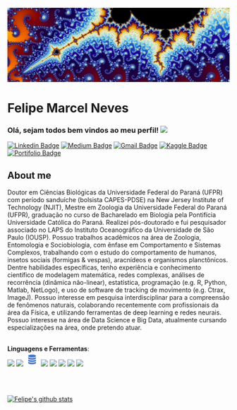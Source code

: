 [![Header](https://raw.githubusercontent.com/Fmarcelneves/Fmarcelneves/main/header_1080x360.jpg "Header")](https://raw.githubusercontent.com/Fmarcelneves/Fmarcelneves/main/header_1080x360.jpg.jpg)

# Felipe Marcel Neves 
### Olá, sejam todos bem vindos ao meu perfil! <img src="https://raw.githubusercontent.com/MartinHeinz/MartinHeinz/master/wave.gif" width="30px">
[![Linkedin Badge](https://img.shields.io/badge/-LinkedIn-blue?style=flat-square&logo=Linkedin&logoColor=white&link=https://www.linkedin.com/in/felipe-marcel-neves-9b765215b/)](https://www.linkedin.com/in/felipe-marcel-neves-9b765215b/)
[![Medium Badge](https://img.shields.io/badge/-Medium-black?style=flat-square&logo=Medium&logoColor=white&link=https://medium.com/@felipeneves_87985)](https://medium.com/@felipeneves_87985)
[![Gmail Badge](https://img.shields.io/badge/-Gmail-red?style=flat-square&logo=Gmail&logoColor=white&link=fmarcelneves@gmail.com)](fmarcelneves@gmail.com)
[![Kaggle Badge](https://img.shields.io/badge/-kaggle-blue?style=flat-square&logo=kaggle&logoColor=white&link=https://felipemarcelneves)](https://www.kaggle.com/felipemarcelneves)
[![Portifolio Badge](https://img.shields.io/badge/-Portfolio-green?style=flat-square&logo=Portfolio&logoColor=white&link=)](https://fmarcelneves.github.io/portfolio.github.io/)

## About me 
Doutor em Ciências Biológicas da Universidade Federal do Paraná (UFPR) com período sanduíche (bolsista CAPES-PDSE) na New Jersey Institute of Technology (NJIT), Mestre em Zoologia da Universidade Federal do Paraná (UFPR), graduação no curso de Bacharelado em Biologia pela Pontifícia Universidade Católica do Paraná. Realizei pós-doutorado e fui pesquisador associado no LAPS do Instituto Oceanográfico da Universidade de São Paulo (IOUSP). Possuo trabalhos acadêmicos na área de Zoologia, Entomologia e Sociobiologia, com ênfase em Comportamento e Sistemas Complexos, trabalhando com o estudo do comportamento de humanos, insetos sociais (formigas & vespas), aracnídeos e organismos planctônicos. Dentre habilidades específicas, tenho experiência e conhecimento científico de modelagem matemática, redes complexas, análises de recorrência (dinâmica não-linear), estatística, programação (e.g. R, Python, Matlab, NetLogo), e uso de software de tracking de movimento (e.g. Ctrax, ImageJ). Possuo interesse em pesquisa interdisciplinar para a compreensão de fenômenos naturais, colaborando recentemente com profissionais da área da Física, e utilizando ferramentas de deep learning e redes neurais. Possuo interesse na área de Data Science e Big Data, atualmente cursando especializações na área, onde pretendo atuar.

<br>

<summary><b>Linguagens e Ferramentas</b>:</summary>
<code><img height="32" src="https://simpleicons.org/icons/python.svg" (https://www.linkedin.com/in/felipe-marcel-neves-9b765215b/)></code> 
<code><img height="32" src="https://simpleicons.org/icons/r.svg"></code>
<code><img height="32" src="https://raw.githubusercontent.com/github/explore/80688e429a7d4ef2fca1e82350fe8e3517d3494d/topics/sql/sql.png"></code>
<code><img height="32" src="https://simpleicons.org/icons/mysql.svg"></code>
<code><img height="32" src="https://simpleicons.org/icons/git.svg"></code>
<code><img height="32" src="https://simpleicons.org/icons/tableau.svg"></code>
<code><img height="32" src="https://simpleicons.org/icons/powerbi.svg"></code>
<code><img height="32" src="https://simpleicons.org/icons/docker.svg"></code>

<br><br>

[![Felipe's github stats](https://github-readme-stats.vercel.app/api?username=Fmarcelneves)](https://github.com/Fmarcelneves/github-readme-stats)
